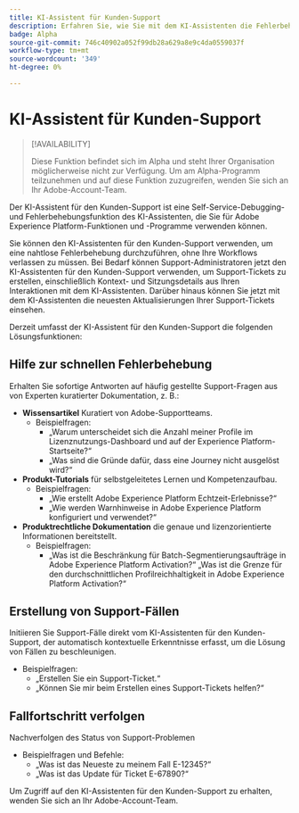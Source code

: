 ```yaml
---
title: KI-Assistent für Kunden-Support
description: Erfahren Sie, wie Sie mit dem KI-Assistenten die Fehlerbehebung und den Prozess der Einreichung von Support-Tickets optimieren können.
badge: Alpha
source-git-commit: 746c40902a052f99db28a629a8e9c4da0559037f
workflow-type: tm+mt
source-wordcount: '349'
ht-degree: 0%

---
```


# KI-Assistent für Kunden-Support

>[!AVAILABILITY]
>
>Diese Funktion befindet sich im Alpha und steht Ihrer Organisation möglicherweise nicht zur Verfügung. Um am Alpha-Programm teilzunehmen und auf diese Funktion zuzugreifen, wenden Sie sich an Ihr Adobe-Account-Team.

Der KI-Assistent für den Kunden-Support ist eine Self-Service-Debugging- und Fehlerbehebungsfunktion des KI-Assistenten, die Sie für Adobe Experience Platform-Funktionen und -Programme verwenden können.

Sie können den KI-Assistenten für den Kunden-Support verwenden, um eine nahtlose Fehlerbehebung durchzuführen, ohne Ihre Workflows verlassen zu müssen. Bei Bedarf können Support-Administratoren jetzt den KI-Assistenten für den Kunden-Support verwenden, um Support-Tickets zu erstellen, einschließlich Kontext- und Sitzungsdetails aus Ihren Interaktionen mit dem KI-Assistenten. Darüber hinaus können Sie jetzt mit dem KI-Assistenten die neuesten Aktualisierungen Ihrer Support-Tickets einsehen.

Derzeit umfasst der KI-Assistent für den Kunden-Support die folgenden Lösungsfunktionen:

## Hilfe zur schnellen Fehlerbehebung

Erhalten Sie sofortige Antworten auf häufig gestellte Support-Fragen aus von Experten kuratierter Dokumentation, z. B.:

* **Wissensartikel** Kuratiert von Adobe-Supportteams.
   * Beispielfragen:
      * „Warum unterscheidet sich die Anzahl meiner Profile im Lizenznutzungs-Dashboard und auf der Experience Platform-Startseite?“
      * „Was sind die Gründe dafür, dass eine Journey nicht ausgelöst wird?“
* **Produkt-Tutorials** für selbstgeleitetes Lernen und Kompetenzaufbau.
   * Beispielfragen:
      * „Wie erstellt Adobe Experience Platform Echtzeit-Erlebnisse?“
      * „Wie werden Warnhinweise in Adobe Experience Platform konfiguriert und verwendet?“
* **Produktrechtliche Dokumentation** die genaue und lizenzorientierte Informationen bereitstellt.
   * Beispielfragen:
      * „Was ist die Beschränkung für Batch-Segmentierungsaufträge in Adobe Experience Platform Activation?“
„Was ist die Grenze für den durchschnittlichen Profilreichhaltigkeit in Adobe Experience Platform Activation?“

## Erstellung von Support-Fällen

Initiieren Sie Support-Fälle direkt vom KI-Assistenten für den Kunden-Support, der automatisch kontextuelle Erkenntnisse erfasst, um die Lösung von Fällen zu beschleunigen.

* Beispielfragen:
   * „Erstellen Sie ein Support-Ticket.“
   * „Können Sie mir beim Erstellen eines Support-Tickets helfen?“

## Fallfortschritt verfolgen

Nachverfolgen des Status von Support-Problemen

* Beispielfragen und Befehle:
   * „Was ist das Neueste zu meinem Fall E-12345?“
   * „Was ist das Update für Ticket E-67890?“

Um Zugriff auf den KI-Assistenten für den Kunden-Support zu erhalten, wenden Sie sich an Ihr Adobe-Account-Team.
